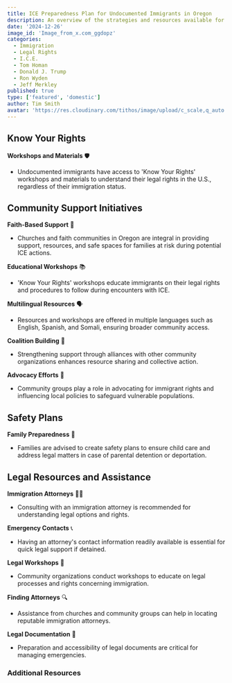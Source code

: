 ```yaml
---
title: ICE Preparedness Plan for Undocumented Immigrants in Oregon
description: An overview of the strategies and resources available for undocumented immigrants in Oregon to prepare for possible ICE actions.
date: '2024-12-26'
image_id: 'Image_from_x.com_ggdopz'
categories:
  - Immigration
  - Legal Rights
  - I.C.E.
  - Tom Homan
  - Donald J. Trump
  - Ron Wyden
  - Jeff Merkley
published: true
type: ['featured', 'domestic']
author: Tim Smith
avatar: 'https://res.cloudinary.com/tithos/image/upload/c_scale,q_auto:eco,w_1500/v1735346417/Image_from_x.com_ggdopz.avif'
---
```


<script>
  import { ExternalLink } from '../lib'
  import { CldImage } from 'svelte-cloudinary';
</script>

<CldImage
  width='100%'
  src='Image_from_x.com_ggdopz'
  alt='ICE Preparedness Plan for Undocumented Immigrants in Oregon'
  aspect-ratio='16:9'
/>

## Know Your Rights

**Workshops and Materials** 🛡️

- Undocumented immigrants have access to 'Know Your Rights' workshops and materials to understand their legal rights in the U.S., regardless of their immigration status.

## Community Support Initiatives

**Faith-Based Support** 🤲

- Churches and faith communities in Oregon are integral in providing support, resources, and safe spaces for families at risk during potential ICE actions.

**Educational Workshops** 📚

- 'Know Your Rights' workshops educate immigrants on their legal rights and procedures to follow during encounters with ICE.

**Multilingual Resources** 🗣️

- Resources and workshops are offered in multiple languages such as English, Spanish, and Somali, ensuring broader community access.

**Coalition Building** 🏢

- Strengthening support through alliances with other community organizations enhances resource sharing and collective action.

**Advocacy Efforts** 📜

- Community groups play a role in advocating for immigrant rights and influencing local policies to safeguard vulnerable populations.

## Safety Plans

**Family Preparedness** 📄

- Families are advised to create safety plans to ensure child care and address legal matters in case of parental detention or deportation.

## Legal Resources and Assistance

**Immigration Attorneys** 👨‍⚖️

- Consulting with an immigration attorney is recommended for understanding legal options and rights.

**Emergency Contacts** 📞

- Having an attorney's contact information readily available is essential for quick legal support if detained.

**Legal Workshops** 📑

- Community organizations conduct workshops to educate on legal processes and rights concerning immigration.

**Finding Attorneys** 🔍

- Assistance from churches and community groups can help in locating reputable immigration attorneys.

**Legal Documentation** 📝

- Preparation and accessibility of legal documents are critical for managing emergencies.

### Additional Resources

<ExternalLink href="https://ilrc.org" text="Immigration Preparedness Toolkit" />

